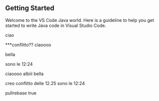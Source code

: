 ## Getting Started

Welcome to the VS Code Java world. Here is a guideline to help you get started to write Java code in Visual Studio Code.

ciao

***conflitto??
ciaoooo 


bella

sono le 12:24


ciaoooo
albiii
bella

creo conflitto delle 12.25
sono le 12:24

pullrebase true
